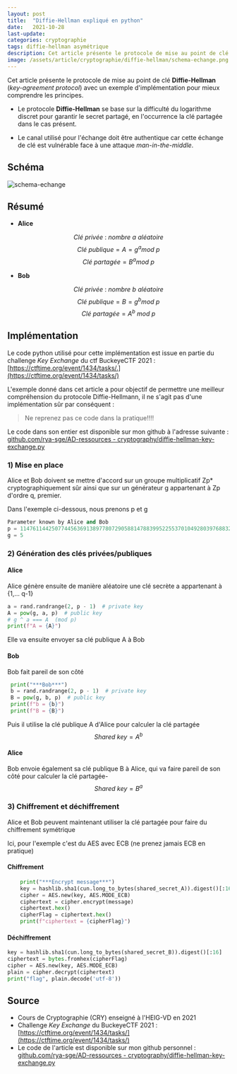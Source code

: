 ```yaml
---
layout: post
title:  "Diffie-Hellman expliqué en python"
date:   2021-10-28
last-update: 
categories: cryptographie
tags: diffie-hellman asymétrique
description: Cet article présente le protocole de mise au point de clé Diffie-Hellman (key-agreement protocol) avec un exemple d'implémentation pour mieux comprendre les principes.
image: /assets/article/cryptographie/diffie-hellman/schema-echange.png
---
```


Cet article présente le protocole de mise au point de clé **Diffie-Hellman** (*key-agreement protocol*) avec un exemple d'implémentation pour mieux comprendre les principes.

- Le protocole **Diffie-Hellman** se base sur la difficulté du logarithme discret pour garantir le secret partagé, en l'occurrence la clé partagée dans le cas présent.


- Le canal utilisé pour l'échange doit être authentique car cette échange de clé est vulnérable face à une attaque *man-in-the-middle*.




## Schéma

![schema-echange]({{site.url_complet}}/assets/article/cryptographie/diffie-hellman/schema-echange.png)

## Résumé
- **Alice** 

$$
Clé~privée~:~nombre~a~aléatoire
$$
$$
Clé~publique =
A = g^a mod~p
$$
$$
Clé~partagée = B^a mod~p
$$

- **Bob**

$$
Clé~privée~:~nombre~b~aléatoire 
$$
$$
Clé~publique = 
B = g^b mod~p  
$$
$$
Clé~partagée = A^b~ mod~p
$$

## Implémentation

Le code python utilisé pour cette implémentation est issue en partie du challenge *Key Exchange*  du ctf BuckeyeCTF 2021 : [https://ctftime.org/event/1434/tasks/.](https://ctftime.org/event/1434/tasks/)

L'exemple donné dans cet article a pour objectif de permettre une meilleur compréhension du protocole Diffie-Hellmann, il ne s'agit pas d'une implémentation sûr par conséquent :

> Ne reprenez pas ce code dans la pratique!!!!

Le code dans son entier est disponible sur mon github à l'adresse suivante : [github.com/rya-sge/AD-ressources - cryptography/diffie-hellman-key-exchange.py](https://github.com/rya-sge/AD-ressources/blob/master/cryptography/diffie-hellman-key-exchange.py)

### 1) Mise en place

Alice et Bob doivent se mettre d'accord sur un groupe multiplicatif Zp* cryptographiquement sûr ainsi que sur un générateur g appartenant à Zp d'ordre q, premier.

Dans l'exemple ci-dessous, nous prenons p et g 

```python
Parameter known by Alice and Bob
p = 11476114425077445636913897780729058814788399522553701049280397688323001276391084717487591797788773737035134819088321086678078901084786890698833590212793893
g = 5
```



### 2) Génération des clés privées/publiques

#### Alice

Alice génère ensuite de manière aléatoire une clé secrète a appartenant à {1,... q-1}

```python
a = rand.randrange(2, p - 1)  # private key
A = pow(g, a, p)  # public key
# g ^ a === A  (mod p)
print(f"A = {A}")
```

Elle va ensuite envoyer sa clé publique A à Bob

#### Bob

Bob fait pareil de son côté

```python
 print("***Bob***")
 b = rand.randrange(2, p - 1)  # private key
 B = pow(g, b, p)  # public key
 print(f"b = {b}")
 print(f"B = {B}")
```

Puis il utilise la clé publique A d'Alice pour calculer la clé partagée
$$
Shared ~ key = A^b
$$

#### Alice 

Bob envoie également sa clé publique B à Alice, qui va faire pareil de son côté pour calculer la clé partagée-
$$
Shared ~ key = B^a
$$




### 3) Chiffrement et déchiffrement

Alice et Bob peuvent maintenant utiliser la clé partagée pour faire du chiffrement symétrique

Ici, pour l'exemple c'est du AES avec ECB (ne prenez jamais ECB en pratique)

#### Chiffrement 

```python
    print("***Encrypt message***")
    key = hashlib.sha1(cun.long_to_bytes(shared_secret_A)).digest()[:16]
    cipher = AES.new(key, AES.MODE_ECB)
    ciphertext = cipher.encrypt(message)
    ciphertext.hex()
    cipherFlag = ciphertext.hex()
    print(f"ciphertext = {cipherFlag}")
```

#### Déchiffrement

```python
key = hashlib.sha1(cun.long_to_bytes(shared_secret_B)).digest()[:16]
ciphertext = bytes.fromhex(cipherFlag)
cipher = AES.new(key, AES.MODE_ECB)
plain = cipher.decrypt(ciphertext)
print("flag", plain.decode('utf-8'))
```



## Source 

- Cours de Cryptographie (CRY) enseigné à l'HEIG-VD en 2021
- Challenge *Key Exchange* du BuckeyeCTF 2021 : [https://ctftime.org/event/1434/tasks/](https://ctftime.org/event/1434/tasks/)
- Le code de l'article est disponible sur mon github personnel : [github.com/rya-sge/AD-ressources - cryptography/diffie-hellman-key-exchange.py](https://github.com/rya-sge/AD-ressources/blob/master/cryptography/diffie-hellman-key-exchange.py)

